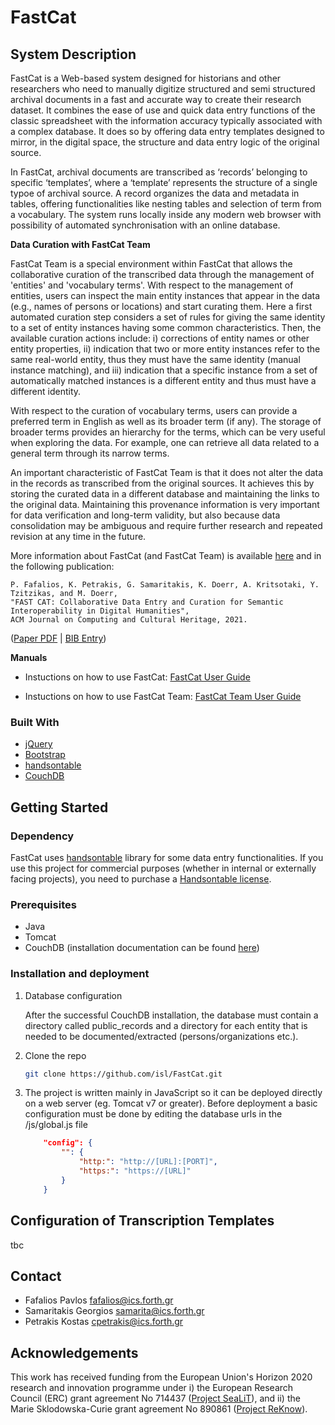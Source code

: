# FastCat


## System Description ##

FastCat is a Web-based system designed for historians and other researchers who need to manually digitize
structured and semi structured archival documents in a fast and accurate way to create their research
dataset. It combines the ease of use and quick data entry functions of the classic spreadsheet with the
information accuracy typically associated with a complex database. It does so by offering data entry
templates designed to mirror, in the digital space, the structure and data entry logic of the original source. 

In FastCat, archival documents are transcribed as ‘records’ belonging to specific ‘templates’, where a ‘template’ represents the structure of a single typoe of archival source. A record organizes the data and metadata in tables, offering functionalities like nesting tables and selection of term from a vocabulary.
The system runs locally inside any modern web browser with possibility of automated synchronisation with an online database. 


**Data Curation with FastCat Team**

FastCat Team is a special environment within FastCat that allows the collaborative curation of the transcribed data through the management of 'entities' and 'vocabulary terms'. With respect to the management of entities, users can inspect the main entity instances that appear in the data (e.g., names of persons or locations) and start curating them. Here a first automated curation step considers a set of rules for giving the same identity to a set of entity instances
having some common characteristics. Then, the available curation actions include: i) corrections of entity names or other entity properties, ii) indication that two or more entity instances refer to the same real-world entity, thus they must have the same identity (manual instance matching), and iii) indication that a specific instance from a set of automatically matched instances is a different entity and thus must have a different identity. 

With respect to the curation of vocabulary terms, users can provide a preferred term in English as well as its broader term (if any). The storage of broader terms provides an hierarchy for the terms, which can be very useful when exploring the data. For example, one can retrieve all data related to a general term through its narrow terms.

An important characteristic of FastCat Team is that it does not alter the data in the records as transcribed from the original sources. It achieves this by storing the curated data in a different database and maintaining the links to the original data. Maintaining this provenance information is very important for data verification and long-term validity, but also because data consolidation may be ambiguous and require further research and repeated revision at any time in the future. 

More information about FastCat (and FastCat Team) is available [here](https://www.ics.forth.gr/isl/fast-cat) and in the following publication: 

```
P. Fafalios, K. Petrakis, G. Samaritakis, K. Doerr, A. Kritsotaki, Y. Tzitzikas, and M. Doerr,
"FAST CAT: Collaborative Data Entry and Curation for Semantic Interoperability in Digital Humanities",
ACM Journal on Computing and Cultural Heritage, 2021.
``` 
([Paper PDF](http://users.ics.forth.gr/~fafalios/files/pubs/fafaliosJOCCH2021.pdf) | [BIB Entry](http://users.ics.forth.gr/~fafalios/files/bibs/fafaliosJOCCH2021.bib))

**Manuals**

- Instuctions on how to use FastCat: [FastCat User Guide](https://isl.ics.forth.gr/FastCatTeam/Manual.pdf)

- Instuctions on how to use FastCat Team: [FastCat Team User Guide](https://isl.ics.forth.gr/FastCatTeam/Manual%20Fast%20Cat%20Team_Version%202.1.pdf)


### Built With

* [jQuery](https://jquery.com/)
* [Bootstrap](https://getbootstrap.com/)
* [handsontable](https://handsontable.com/)
* [CouchDB](https://couchdb.apache.org/)


## Getting Started

### Dependency

FastCat uses [handsontable](https://handsontable.com/) library for some data entry functionalities. If you use this project for commercial purposes (whether in internal or externally facing projects), you need to purchase a [Handsontable license](https://handsontable.com/pricing).

### Prerequisites

* Java
* Tomcat
* CouchDB (installation documentation can be found [here](https://docs.couchdb.org/en/stable/install/index.html))

### Installation and deployment

 1. Database configuration
 
     After the successful CouchDB installation, the database must contain a directory called public_records and a directory for each entity that is          needed to be documented/extracted (persons/organizations etc.).
  
2. Clone the repo
   ```sh
   git clone https://github.com/isl/FastCat.git
   ```
3. The project is written mainly in JavaScript so it can be deployed directly on a web server (eg. Tomcat v7 or greater). 
    Before deployment a basic configuration must be done by editing the database urls in the 
    /js/global.js file

    ```json
        "config": {
            "": {
                "http:": "http://[URL]:[PORT]",
                "https:": "https://[URL]"
            }      
        }
    ```
     
## Configuration of Transcription Templates ##

tbc

## Contact ##

- Fafalios Pavlos <fafalios@ics.forth.gr>
- Samaritakis Georgios <samarita@ics.forth.gr>
- Petrakis Kostas <cpetrakis@ics.forth.gr>

## Acknowledgements ##

This work has received funding from the European Union's Horizon 2020 research and innovation programme under i) the European Research Council (ERC) grant agreement No 714437 ([Project SeaLiT](https://sealitproject.eu/)), and ii) the Marie Sklodowska-Curie grant agreement No 890861 ([Project ReKnow](https://reknow.ics.forth.gr/)).

